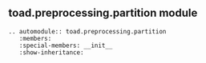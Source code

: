 ## toad.preprocessing.partition module

```eval_rst
.. automodule:: toad.preprocessing.partition
   :members:
   :special-members: __init__
   :show-inheritance:
```
